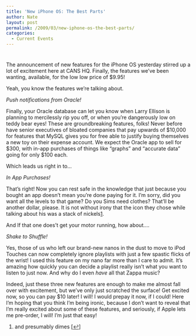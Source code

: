 ```yaml
---
title: 'New iPhone OS: The Best Parts'
author: Nate
layout: post
permalink: /2009/03/new-iphone-os-the-best-parts/
categories:
  - Current Events
---
```

# 

The announcement of new features for the iPhone OS yesterday stirred up a lot of excitement here at CANS HQ. Finally, the features we’ve been wanting, available, for the low low price of $9.95! 

Yeah, you know the features we’re talking about.

*Push notifications from Oracle!*

Finally, your Oracle database can let you know when Larry Ellison is planning to mercilessly rip you off, or when you’re dangerously low on teddy bear eyes! These are groundbreaking features, folks! Never before have senior executives of bloated companies that pay upwards of $10,000 for features that MySQL gives you for free able to justify buying themselves a new toy on their expense account. We expect the Oracle app to sell for $300, with in-app purchases of things like “graphs” and “accurate data” going for only $100 each.

Which leads us right in to…

*In App Purchases!*

That’s right! Now you can rest safe in the knowledge that just because you bought an app doesn’t mean you’re done paying for it. I’m sorry, did you want all the levels to that game? Do you Sims need clothes? That’ll be another dollar, please. It is not without irony that the icon they chose while talking about his was a stack of nickels[1][1].

 [1]: #footnote_0_382 "and presumably dimes"

And If that one does’t get your motor running, how about….

*Shake to Shuffle!*

Yes, those of us who left our brand-new nanos in the dust to move to iPod Touches can now completely ignore playlists with just a few spastic flicks of the wrist! I used this feature on my nano far more than I care to admit. It’s amazing how quickly you can decide a playlist really isn’t what you want to listen to just now. And why do I even *have* all that Zappa music?

Indeed, just these three new features are enough to make me almost fall over with excitement, but we’ve only just scratched the surface! Get excited now, so you can pay $10 later! I will! I would prepay it now, if I could! Here I’m hoping that you think I’m being ironic, because I don’t want to reveal that I’m really excited about some of these features, and seriously, if Apple lets me pre-order, I will! I’m just that easy!

1.  and presumably dimes [[↩][2]]

 [2]: #identifier_0_382